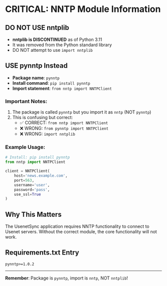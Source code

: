# CRITICAL: NNTP Module Information

## DO NOT USE nntplib
- **nntplib is DISCONTINUED** as of Python 3.11
- It was removed from the Python standard library
- DO NOT attempt to use `import nntplib`

## USE pynntp Instead
- **Package name**: `pynntp`
- **Install command**: `pip install pynntp`
- **Import statement**: `from nntp import NNTPClient`

### Important Notes:
1. The package is called `pynntp` but you import it as `nntp` (NOT `pynntp`)
2. This is confusing but correct:
   - ✅ CORRECT: `from nntp import NNTPClient`
   - ❌ WRONG: `from pynntp import NNTPClient`
   - ❌ WRONG: `import nntplib`

### Example Usage:
```python
# Install: pip install pynntp
from nntp import NNTPClient

client = NNTPClient(
    host='news.example.com',
    port=563,
    username='user',
    password='pass',
    use_ssl=True
)
```

## Why This Matters
The UsenetSync application requires NNTP functionality to connect to Usenet servers. Without the correct module, the core functionality will not work.

## Requirements.txt Entry
```
pynntp>=1.0.2
```

---
**Remember**: Package is `pynntp`, import is `nntp`, NOT `nntplib`!